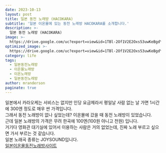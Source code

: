 ```yaml
---
date: 2023-10-13
layout: post
title: 일본 동전 노래방 (HACOKARA)
subtitle: '일본 이온몰에 있는 동전 노래방 HACOKARA를 소개합니다.'
description: >-
  일본 동전 노래방 (HACOKARA)
image: >-
  https://drive.google.com/uc?export=view&id=1TBl-2Of1V2E2Oxs53uwKeBgdY1VeXSWO
optimized_image: >-
  https://drive.google.com/uc?export=view&id=1TBl-2Of1V2E2Oxs53uwKeBgdY1VeXSWO
category: life
tags:
  - 일본동전노래방
  - 이온몰노래방
  - 이온노래방
  - 일본동전노래방
author: mranderson
paginate: true
---
```

일본에서 카라오케는 서비스는 없지만 인당 요금제라서 평일날 사람 없는 날 가면 1시간에 300엔 정도로 매우 싼 가격입니다.  
그래서 동전 노래방이 없나 싶었는데? 이온몰에 갔을 때 동전 노래방이 있었습니다.  
근데 일본 노래방의 가격은 무려 한곡에 100엔(100원 아니고 천원) 입니다.  
거기다 영화관 대기실에 있어서 이용하는 사람은 거의 없었는데, 진짜 노래 부르고 싶으면 가서 부르는 것 같습니다.  
일본 노래곡 종류는 JOYSOUND입니다.  
[일본이온몰동전노래방사이트](https://www.aeoncinema.com/cinema/event/2019/l4/Vcms4_00015765.html)
